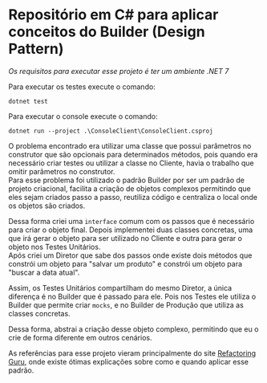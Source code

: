 # Repositório em C# para aplicar conceitos do Builder (Design Pattern)

_Os requisitos para executar esse projeto é ter um ambiente .NET 7_

Para executar os testes execute o comando:
```
dotnet test
```

Para executar o console execute o comando:
```
dotnet run --project .\ConsoleClient\ConsoleClient.csproj
```

O problema encontrado era utilizar uma classe que possui parâmetros no construtor que são opcionais para determinados métodos, pois quando era necessário criar testes ou utilizar a classe no Cliente, havia o trabalho que omitir parâmetros no construtor.  
Para esse problema foi utilizado o padrão Builder por ser um padrão de projeto criacional, facilita a criação de objetos complexos permitindo que eles sejam criados passo a passo, reutiliza código e centraliza o local onde os objetos são criados.

Dessa forma criei uma `interface` comum com os passos que é necessário para criar o objeto final. Depois implementei duas classes concretas, uma que irá gerar o objeto para ser utilizado no Cliente e outra para gerar o objeto nos Testes Unitários.  
Após criei um Diretor que sabe dos passos onde existe dois métodos que constrói um objeto para "salvar um produto" e constrói um objeto para "buscar a data atual".  

Assim, os Testes Unitários compartilham do mesmo Diretor, a única diferença é no Builder que é passado para ele. Pois nos Testes ele utiliza o Builder que permite criar `mocks`, e no Builder de Produção que utiliza as classes concretas.

Dessa forma, abstrai a criação desse objeto complexo, permitindo que eu o crie de forma diferente em outros cenários.

As referências para esse projeto vieram principalmente do site [Refactoring Guru](https://refactoring.guru/design-patterns/builder), onde existe ótimas explicações sobre como e quando aplicar esse padrão.
